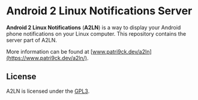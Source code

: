 # Android 2 Linux Notifications Server
**Android 2 Linux Notifications** (**A2LN**) is a way to display your Android phone notifications on your Linux computer. This repository contains the server part of A2LN.

More information can be found at [www.patri9ck.dev/a2ln](https://www.patri9ck.dev/a2ln/).

## License
A2LN is licensed under the [GPL3](LICENSE).
